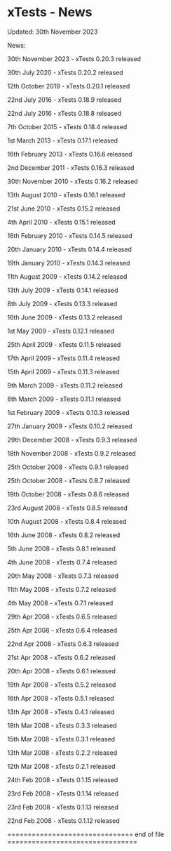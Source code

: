 xTests - News
=============

Updated:    30th November 2023



News:

  30th November 2023    -   xTests 0.20.3 released

  30th July 2020        -   xTests 0.20.2 released

  12th October 2019     -   xTests 0.20.1 released

  22nd July 2016        -   xTests 0.18.9 released

  22nd July 2016        -   xTests 0.18.8 released

  7th October 2015      -   xTests 0.18.4 released

  1st March 2013        -   xTests 0.17.1 released

  16th February 2013    -   xTests 0.16.6 released

  2nd December 2011     -   xTests 0.16.3 released

  30th November 2010    -   xTests 0.16.2 released

  13th August 2010      -   xTests 0.16.1 released

  21st June 2010        -   xTests 0.15.2 released

  4th April 2010        -   xTests 0.15.1 released

  16th February 2010    -   xTests 0.14.5 released

  20th January 2010     -   xTests 0.14.4 released

  19th January 2010     -   xTests 0.14.3 released

  11th August 2009      -   xTests 0.14.2 released

  13th July 2009        -   xTests 0.14.1 released

  8th July 2009         -   xTests 0.13.3 released

  16th June 2009        -   xTests 0.13.2 released

  1st May 2009          -   xTests 0.12.1 released

  25th April 2009       -   xTests 0.11.5 released

  17th April 2009       -   xTests 0.11.4 released

  15th April 2009       -   xTests 0.11.3 released

  9th March 2009        -   xTests 0.11.2 released

  6th March 2009        -   xTests 0.11.1 released

  1st February 2009     -   xTests 0.10.3 released

  27th January 2009     -   xTests 0.10.2 released

  29th December 2008    -   xTests 0.9.3 released

  18th November 2008    -   xTests 0.9.2 released

  25th October 2008     -   xTests 0.9.1 released

  25th October 2008     -   xTests 0.8.7 released

  19th October 2008     -   xTests 0.8.6 released

  23rd August 2008      -   xTests 0.8.5 released

  10th August 2008      -   xTests 0.8.4 released

  16th June 2008        -   xTests 0.8.2 released

  5th June 2008         -   xTests 0.8.1 released

  4th June 2008         -   xTests 0.7.4 released

  20th May 2008         -   xTests 0.7.3 released

  11th May 2008         -   xTests 0.7.2 released

  4th May 2008          -   xTests 0.7.1 released

  29th Apr 2008         -   xTests 0.6.5 released

  25th Apr 2008         -   xTests 0.6.4 released

  22nd Apr 2008         -   xTests 0.6.3 released

  21st Apr 2008         -   xTests 0.6.2 released

  20th Apr 2008         -   xTests 0.6.1 released

  19th Apr 2008         -   xTests 0.5.2 released

  16th Apr 2008         -   xTests 0.5.1 released

  13th Apr 2008         -   xTests 0.4.1 released

  18th Mar 2008         -   xTests 0.3.3 released

  15th Mar 2008         -   xTests 0.3.1 released

  13th Mar 2008         -   xTests 0.2.2 released

  12th Mar 2008         -   xTests 0.2.1 released

  24th Feb 2008         -   xTests 0.1.15 released

  23rd Feb 2008         -   xTests 0.1.14 released

  23rd Feb 2008         -   xTests 0.1.13 released

  22nd Feb 2008         -   xTests 0.1.12 released

=============================== end of file ================================

